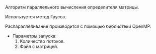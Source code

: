 Алгоритм параллельного вычисления определителя матрицы. 

Используется метод Гаусса. 

Распараллеливание производится с помощью библиотеки OpenMP.

* Параметры запуска:
	1. Количество потоков.
	2. Файл с матрицей.
